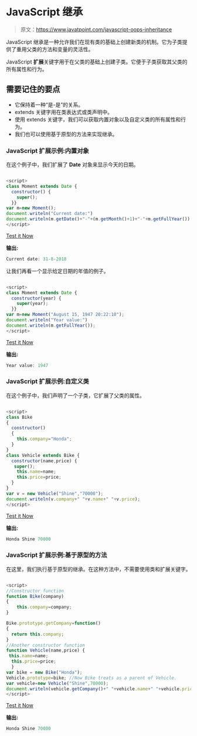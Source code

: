 # JavaScript 继承

> 原文：<https://www.javatpoint.com/javascript-oops-inheritance>

JavaScript 继承是一种允许我们在现有类的基础上创建新类的机制。它为子类提供了重用父类的方法和变量的灵活性。

JavaScript **扩展**关键字用于在父类的基础上创建子类。它便于子类获取其父类的所有属性和行为。

## 需要记住的要点

*   它保持着一种“是-是”的关系。
*   extends 关键字用在类表达式或类声明中。
*   使用 extends 关键字，我们可以获取内置对象以及自定义类的所有属性和行为。
*   我们也可以使用基于原型的方法来实现继承。

### JavaScript 扩展示例:内置对象

在这个例子中，我们扩展了 **Date** 对象来显示今天的日期。

```js

<script>
class Moment extends Date {
  constructor() {
    super();
  }}
var m=new Moment();
document.writeln("Current date:")
document.writeln(m.getDate()+"-"+(m.getMonth()+1)+"-"+m.getFullYear());
</script>

```

[Test it Now](https://www.javatpoint.com/oprweb/test.jsp?filename=JavaScriptextendsinbuiltobjectExample1)

**输出:**

```js
Current date: 31-8-2018

```

让我们再看一个显示给定日期的年值的例子。

```js

<script>
class Moment extends Date {
  constructor(year) {
    super(year);
  }}
var m=new Moment("August 15, 1947 20:22:10");
document.writeln("Year value:")
document.writeln(m.getFullYear());
</script>

```

[Test it Now](https://www.javatpoint.com/oprweb/test.jsp?filename=JavaScriptextendsinbuiltobjectExample2)

**输出:**

```js
Year value: 1947

```

### JavaScript 扩展示例:自定义类

在这个例子中，我们声明了一个子类，它扩展了父类的属性。

```js

<script>
class Bike
{
  constructor()
  {
    this.company="Honda";
  }
}
class Vehicle extends Bike {
  constructor(name,price) {
   super();
    this.name=name;
    this.price=price;
  } 
}
var v = new Vehicle("Shine","70000");
document.writeln(v.company+" "+v.name+" "+v.price);
</script>

```

[Test it Now](https://www.javatpoint.com/oprweb/test.jsp?filename=JavaScriptextendsCustomclassExample)

**输出:**

```js
Honda Shine 70000

```

### JavaScript 扩展示例:基于原型的方法

在这里，我们执行基于原型的继承。在这种方法中，不需要使用类和扩展关键字。

```js

<script>
//Constructor function
function Bike(company)
{
    this.company=company; 
}

Bike.prototype.getCompany=function()
{
  return this.company;
}
//Another constructor function
function Vehicle(name,price) {
 this.name=name;
  this.price=price;
  } 
var bike = new Bike("Honda");
Vehicle.prototype=bike; //Now Bike treats as a parent of Vehicle.
var vehicle=new Vehicle("Shine",70000);
document.writeln(vehicle.getCompany()+" "+vehicle.name+" "+vehicle.price);
</script>

```

[Test it Now](https://www.javatpoint.com/oprweb/test.jsp?filename=JavaScriptextendsaPrototypebasedapproachExample1)

**输出:**

```js
Honda Shine 70000

```